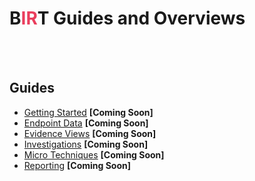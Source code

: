 # <span class="center-text">B<span style="color: #EA3E5D;">IR</span>T Guides and Overviews</span>
<br><br>

## Guides
- [Getting Started]() **[Coming Soon]**
- [Endpoint Data]() **[Coming Soon]**
- [Evidence Views]() **[Coming Soon]**
- [Investigations]() **[Coming Soon]**
- [Micro Techniques]() **[Coming Soon]**
- [Reporting]() **[Coming Soon]**